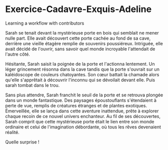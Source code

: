 # Exercice-Cadavre-Exquis-Adeline
Learning a workflow with contributors

Sarah se tenait devant la mystérieuse porte en bois qui semblait ne mener nulle part. Elle avait découvert cette porte cachée au fond de sa cave, derrière une vieille étagère remplie de souvenirs poussiéreux. Intriguée, elle avait décidé de l'ouvrir, sans savoir quel monde incroyable l'attendait de l'autre côté.

Hésitante, Sarah saisit la poignée de la porte et l'actionna lentement. Un léger grincement résonna dans la cave tandis que la porte s'ouvrait sur un kaléidoscope de couleurs chatoyantes. Son cœur battait la chamade alors qu'elle s'apprêtait à découvrir l'inconnu qui se dévoilait devant elle. 
Puis sarah tombat dans le trou.

Sans plus attendre, Sarah franchit le seuil de la porte et se retrouva plongée dans un monde fantastique. Des paysages époustouflants s'étendaient à perte de vue, remplis de créatures étranges et de plantes exotiques. Émerveillée, elle se lança dans cette aventure inattendue, prête à explorer chaque recoin de ce nouvel univers enchanteur. Au fil de ses découvertes, Sarah comprit que cette mystérieuse porte était le lien entre son monde ordinaire et celui de l'imagination débordante, où tous les rêves devenaient réalité.

Quelle surprise !

